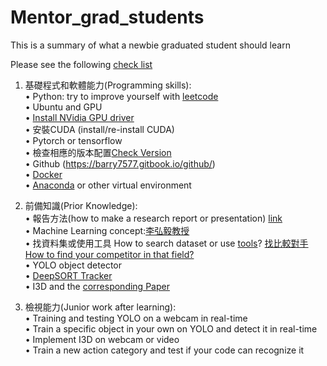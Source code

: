 # Mentor_grad_students
This is a summary of what a newbie graduated student should learn

Please see the following [check list](https://drive.google.com/file/d/1irOpnt_s3qbsQo_rPBxMZFYILYPqoteO/view?usp=sharing) 

1. 基礎程式和軟體能力(Programming skills): <br />
• Python: try to improve yourself with [leetcode](https://leetcode.com/)<br />
• Ubuntu and GPU <br />
	• [Install NVidia GPU driver](https://drive.google.com/file/d/1tPwoYoZ6tnnOwVO62bZUmSNQRbMOh6hA/view?usp=sharing) <br />
	• 安裝CUDA (install/re-install CUDA) <br />
	• Pytorch or tensorflow	<br />
	• 檢查相應的版本配置[Check Version](https://pytorch.org/get-started/previous-versions/) <br />
• Github (https://barry7577.gitbook.io/github/) <br />
• [Docker](https://drive.google.com/file/d/1cqgPpnE-_V9-YKj2dG7cw7FyxqX-ZvSV/view?usp=sharing) <br />
• [Anaconda](https://www.anaconda.com/download) or other virtual environment <br />

2. 前備知識(Prior Knowledge):<br />
• 報告方法(how to make a research report or presentation) [link](https://drive.google.com/file/d/1bz1IbhurTBte6-Nqs6FOK-qrpbVor7_J/view?usp=sharing) <br />
• Machine Learning concept:[李弘毅教授](http://speech.ee.ntu.edu.tw/~hylee/ml/2021-spring.php)<br />
• 找資料集或使用工具 How to search dataset or use [tools](https://www.notion.so/9f52b1366eb14c919d52d5f948217f8a?pvs=4)? [找比較對手How to find your competitor in that field?](https://paperswithcode.com/) <br />
• YOLO object detector <br />
• [DeepSORT Tracker](https://github.com/nwojke/deep_sort) <br />
• I3D and the [corresponding Paper](https://arxiv.org/abs/1705.07750) <br />

3. 檢視能力(Junior work after learning): <br />
• Training and testing YOLO on a webcam in real-time <br />
• Train a specific object in your own on YOLO and detect it in real-time <br />
• Implement I3D on webcam or video<br />
• Train a new action category and test if your code can recognize it <br />

